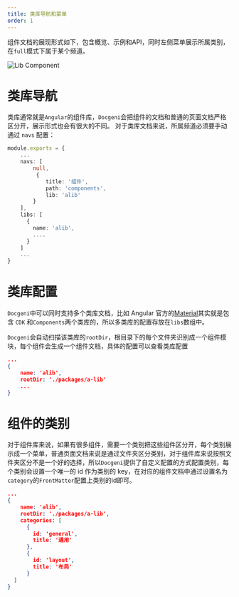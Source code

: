 ```yaml
---
title: 类库导航和菜单
order: 1
---
```


组件文档的展现形式如下，包含概览、示例和API，同时左侧菜单展示所属类别，在`full`模式下属于某个频道。

![Lib Component](https://cdn.pingcode.com/open-sources/docgeni/lib-component.png)

# 类库导航
类库通常就是`Angular`的组件库，`Docgeni`会把组件的文档和普通的页面文档严格区分开，展示形式也会有很大的不同。
对于类库文档来说，所属频道必须要手动通过 `navs` 配置：

```ts
module.exports = {
    ...
    navs: [
        null,
         {
            title: '组件',
            path: 'components',
            lib: 'alib'
        }
    ],
    libs: [ 
      {
        name: 'alib',
        ....
      } 
    ]
    ...
}
```

# 类库配置
`Docgeni`中可以同时支持多个类库文档，比如 Angular 官方的[Material](https://material.angular.io/)其实就是包含 `CDK` 和`Components`两个类库的，所以多类库的配置存放在`libs`数组中。

`Docgeni`会自动扫描该类库的`rootDir`，根目录下的每个文件夹识别成一个组件模块，每个组件会生成一个组件文档，具体的配置可以查看类库配置

```json
...
{
    name: 'alib',
    rootDir: './packages/a-lib'
    ...
}
```

# 组件的类别
对于组件库来说，如果有很多组件，需要一个类别把这些组件区分开，每个类别展示成一个菜单，普通页面文档来说是通过文件夹区分类别，对于组件库来说按照文件夹区分不是一个好的选择，所以`Docgeni`提供了自定义配置的方式配置类别，每个类别会设置一个唯一的 id 作为类别的 key，在对应的组件文档中通过设置名为`category`的`FrontMatter`配置上类别的id即可。

```json
...
{
    name: 'alib',
    rootDir: './packages/a-lib',
    categories: [
      {
        id: 'general',
        title: '通用'
      },
      {
        id: 'layout',
        title: '布局'
      }
  ]
}
```
